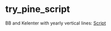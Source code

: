 # try_pine_script

BB and Kelenter with yearly vertical lines: [Script](https://github.com/alirahmani93/try_pine_script/blob/main/BB_KC_vYear.pine)
